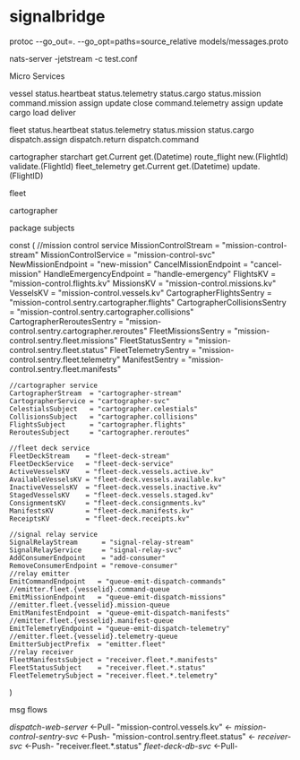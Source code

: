 # signalbridge
protoc --go_out=. --go_opt=paths=source_relative models/messages.proto

nats-server -jetstream -c test.conf

Micro Services

vessel
    status.heartbeat
    status.telemetry
    status.cargo
    status.mission
    command.mission
        assign
        update
        close
    command.telemetry
        assign
        update
    cargo
        load
        deliver

fleet
    status.heartbeat
    status.telemetry
    status.mission
    status.cargo
    dispatch.assign
    dispatch.return
    dispatch.command


cartographer
    starchart
        get.Current
        get.(Datetime)
    route_flight
        new.(FlightId)
        validate.(FlightId)
    fleet_telemetry
        get.Current
        get.(Datetime)
        update.(FlightID)



fleet

cartographer


package subjects

const (
	//mission control service
	MissionControlStream         = "mission-control-stream"
	MissionControlService        = "mission-control-svc"
	NewMissionEndpoint           = "new-mission"
	CancelMissionEndpoint        = "cancel-mission"
	HandleEmergencyEndpoint      = "handle-emergency"
	FlightsKV                    = "mission-control.flights.kv"
	MissionsKV                   = "mission-control.missions.kv"
	VesselsKV                    = "mission-control.vessels.kv"
	CartographerFlightsSentry    = "mission-control.sentry.cartographer.flights"
	CartographerCollisionsSentry = "mission-control.sentry.cartographer.collisions"
	CartographerReroutesSentry   = "mission-control.sentry.cartographer.reroutes"
	FleetMissionsSentry          = "mission-control.sentry.fleet.missions"
	FleetStatusSentry            = "mission-control.sentry.fleet.status"
	FleetTelemetrySentry         = "mission-control.sentry.fleet.telemetry"
	ManifestSentry               = "mission-control.sentry.fleet.manifests"

	//cartographer service
	CartographerStream  = "cartographer-stream"
	CartographerService = "cartographer-svc"
	CelestialsSubject   = "cartographer.celestials"
	CollisionsSubject   = "cartographer.collisions"
	FlightsSubject      = "cartographer.flights"
	ReroutesSubject     = "cartographer.reroutes"

	//fleet deck service
	FleetDeckStream    = "fleet-deck-stream"
	FleetDeckService   = "fleet-deck-service"
	ActiveVesselsKV    = "fleet-deck.vessels.active.kv"
	AvailableVesselsKV = "fleet-deck.vessels.available.kv"
	InactiveVesselsKV  = "fleet-deck.vessels.inactive.kv"
	StagedVesselsKV    = "fleet-deck.vessels.staged.kv"
	ConsignmentsKV     = "fleet-deck.consignments.kv"
	ManifestsKV        = "fleet-deck.manifests.kv"
	ReceiptsKV         = "fleet-deck.receipts.kv"

	//signal relay service
	SignalRelayStream      = "signal-relay-stream"
	SignalRelayService     = "signal-relay-svc"
	AddConsumerEndpoint    = "add-consumer"
	RemoveConsumerEndpoint = "remove-consumer"
	//relay emitter
	EmitCommandEndpoint   = "queue-emit-dispatch-commands"  //emitter.fleet.{vesselid}.command-queue
	EmitMissionEndpoint   = "queue-emit-dispatch-missions"  //emitter.fleet.{vesselid}.mission-queue
	EmitManifestEndpoint  = "queue-emit-dispatch-manifests" //emitter.fleet.{vesselid}.manifest-queue
	EmitTelemetryEndpoint = "queue-emit-dispatch-telemetry" //emitter.fleet.{vesselid}.telemetry-queue
	EmitterSubjectPrefix  = "emitter.fleet"
	//relay receiver
	FleetManifestsSubject = "receiver.fleet.*.manifests"
	FleetStatusSubject    = "receiver.fleet.*.status"
	FleetTelemetrySubject = "receiver.fleet.*.telemetry"
)

msg flows

*dispatch-web-server*   <-Pull-  "mission-control.vessels.kv"    <-  *mission-control-sentry-svc*    <-Push-  "mission-control.sentry.fleet.status"   <-  *receiver-svc*  <-Push-  "receiver.fleet.*.status"
*fleet-deck-db-svc*     <-Pull-  